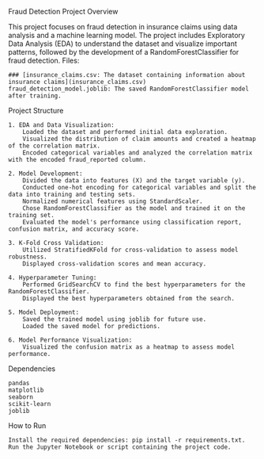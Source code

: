 Fraud Detection Project
Overview

This project focuses on fraud detection in insurance claims using data analysis and a machine learning model. The project includes Exploratory Data Analysis (EDA) to understand the dataset and visualize important patterns, followed by the development of a RandomForestClassifier for fraud detection.
Files:

    ### [insurance_claims.csv: The dataset containing information about insurance claims](insurance_claims.csv)
    fraud_detection_model.joblib: The saved RandomForestClassifier model after training.

Project Structure

    1. EDA and Data Visualization:
        Loaded the dataset and performed initial data exploration.
        Visualized the distribution of claim amounts and created a heatmap of the correlation matrix.
        Encoded categorical variables and analyzed the correlation matrix with the encoded fraud_reported column.

    2. Model Development:
        Divided the data into features (X) and the target variable (y).
        Conducted one-hot encoding for categorical variables and split the data into training and testing sets.
        Normalized numerical features using StandardScaler.
        Chose RandomForestClassifier as the model and trained it on the training set.
        Evaluated the model's performance using classification report, confusion matrix, and accuracy score.

    3. K-Fold Cross Validation:
        Utilized StratifiedKFold for cross-validation to assess model robustness.
        Displayed cross-validation scores and mean accuracy.

    4. Hyperparameter Tuning:
        Performed GridSearchCV to find the best hyperparameters for the RandomForestClassifier.
        Displayed the best hyperparameters obtained from the search.

    5. Model Deployment:
        Saved the trained model using joblib for future use.
        Loaded the saved model for predictions.

    6. Model Performance Visualization:
        Visualized the confusion matrix as a heatmap to assess model performance.

Dependencies

    pandas
    matplotlib
    seaborn
    scikit-learn
    joblib

How to Run

    Install the required dependencies: pip install -r requirements.txt.
    Run the Jupyter Notebook or script containing the project code.
